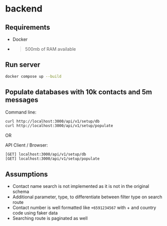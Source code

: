 # backend

## Requirements

- Docker
- > 500mb of RAM available

## Run server

```sh
docker compose up --build
```

## Populate databases with 10k contacts and 5m messages

Command line:

```sh
curl http://localhost:3000/api/v1/setup/db
curl http://localhost:3000/api/v1/setup/populate
```

OR

API Client / Browser:

```
[GET] localhost:3000/api/v1/setup/db
[GET] localhost:3000/api/v1/setup/populate
```

## Assumptions

- Contact name search is not implemented as it is not in the original schema
- Additional parameter, type, to differentiate between filter type on search route
- Contact number is well formatted like `+6591234567` with + and country code using faker data
- Searching route is paginated as well
